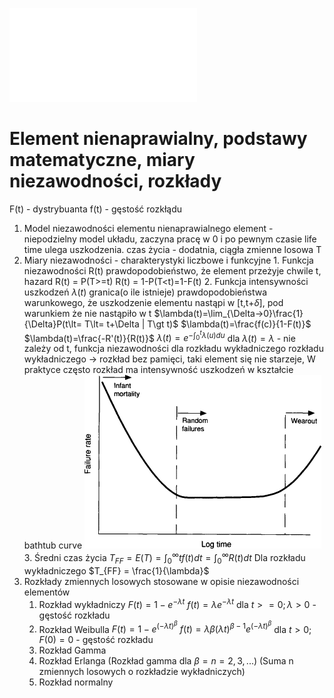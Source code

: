 ![](/Notatki/Semestr%203/Niezawodność%20i%20diagnostyka%20układów%20cyfrowych%201/Wykłady/Wykład%202/NIDUC_w3.pdf)

# Element nienaprawialny, podstawy matematyczne, miary niezawodności, rozkłady

F(t) - dystrybuanta
f(t) - gęstość rozkłądu


1. Model niezawodności elementu nienaprawialnego
	   element - niepodzielny model układu, zaczyna pracę w 0 i po pewnym czasie life time ulega uszkodzenia.
	   czas życia - dodatnia, ciągła zmienne losowa T
2. Miary niezawodności - charakterystyki liczbowe i funkcyjne
	   1. Funkcja niezawodności
		   R(t) prawdopodobieństwo, że element przeżyje chwile t, hazard
		   R(t) = P(T>=t)
		   R(t) = 1-P(T<t)=1-F(t)
		2. Funkcja intensywności uszkodzeń
		   $\lambda (t)$ granica(o ile istnieje) prawdopodobieństwa warunkowego, że uszkodzenie elementu nastąpi w \[t,t+$\delta$\], pod warunkiem że nie nastąpiło w t
		   $\lambda(t)=\lim_{\Delta->0}\frac{1}{\Delta}P(t\lt= T\lt= t+\Delta | T\gt t)$ 
		   $\lambda(t)=\frac{f(c)}{1-F(t)}$
		   $\lambda(t)=\frac{-R'(t)}{R(t)}$
		   $\lambda(t)=e^{-\int_0^t\lambda(u)du}$
		   dla $\lambda(t)=\lambda$ - nie zależy od t, funkcja niezawodności dla rozkładu wykładniczego rozkładu wykładniczego -> rozkład bez pamięci, taki element się nie starzeje,
		   W praktyce często rozkład ma intensywność uszkodzeń w kształcie bathtub curve
		   ![](/Notatki/Semestr%203/Niezawodność%20i%20diagnostyka%20układów%20cyfrowych%201/Wykłady/Wykład%202/Pasted%20image%2020231030075748.png)
		3. Średni czas życia
		   $T_{FF} = E(T) = \int_0^\infty tf(t)dt = \int_0^\infty R(t)dt$ 
		   Dla rozkładu wykładniczego $T_{FF} = \frac{1}{\lambda}$ 
3. Rozkłady zmiennych losowych stosowane w opisie niezawodności elementów
	1. Rozkład wykładniczy 
		   $F(t)=1-e^{-\lambda t}$
		   $f(t)=\lambda e^{-\lambda t}$
		   dla $t\gt=0; \lambda\gt0$ -gęstość rozkładu
	2. Rozkład Weibulla
		   $F(t)=1-e^{(-\lambda t)^\beta}$
		   $f(t)=\lambda\beta(\lambda t)^{\beta-1} e^{(-\lambda t)^\beta}$
		   dla $t\gt0; F(0)=0$ - gęstość rozkładu
	3. Rozkład Gamma
	4. Rozkład Erlanga (Rozkład gamma dla $\beta=n=2,3,...$) (Suma n zmiennych losowych o rozkładzie wykładniczych)
	5. Rozkład normalny